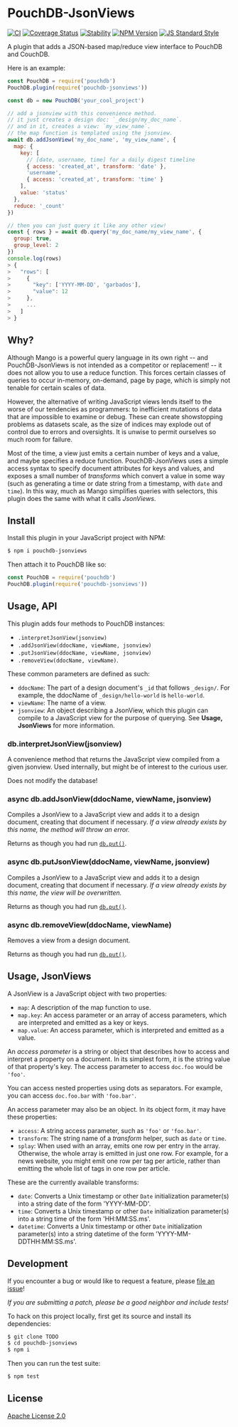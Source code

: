# PouchDB-JsonViews

[![CI](https://github.com/garbados/pouchdb-jsonviews/actions/workflows/ci.yaml/badge.svg)](https://github.com/garbados/pouchdb-jsonviews/actions/workflows/ci.yaml)
[![Coverage Status](https://coveralls.io/repos/github/garbados/pouchdb-jsonviews/badge.svg?branch=master)](https://coveralls.io/github/garbados/pouchdb-jsonviews?branch=master)
[![Stability](https://img.shields.io/badge/stability-stable-green.svg?style=flat-square)](https://nodejs.org/api/documentation.html#documentation_stability_index)
[![NPM Version](https://img.shields.io/npm/v/pouchdb-jsonviews.svg?style=flat-square)](https://www.npmjs.com/package/pouchdb-jsonviews)
[![JS Standard Style](https://img.shields.io/badge/code%20style-standard-brightgreen.svg?style=flat-square)](https://github.com/feross/standard)

A plugin that adds a JSON-based map/reduce view interface to PouchDB and CouchDB.

Here is an example:

```javascript
const PouchDB = require('pouchdb')
PouchDB.plugin(require('pouchdb-jsonviews'))

const db = new PouchDB('your_cool_project')

// add a jsonview with this convenience method.
// it just creates a design doc: `_design/my_doc_name`.
// and in it, creates a view: `my_view_name`.
// the map function is templated using the jsonview.
await db.addJsonView('my_doc_name', 'my_view_name', {
  map: {
    key: [
      // [date, username, time] for a daily digest timeline
      { access: 'created_at', transform: 'date' },
      'username',
      { access: 'created_at', transform: 'time' }
    ],
    value: 'status'
  },
  reduce: '_count'
})

// then you can just query it like any other view!
const { rows } = await db.query('my_doc_name/my_view_name', {
  group: true,
  group_level: 2
})
console.log(rows)
> {
>   "rows": [
>     {
>       "key": ['YYYY-MM-DD', 'garbados'],
>       "value": 12
>     },
>     ...
>   ]
> }
```

## Why?

Although Mango is a powerful query language in its own right -- and PouchDB-JsonViews is not intended as a competitor or replacement! -- it does not allow you to use a reduce function. This forces certain classes of queries to occur in-memory, on-demand, page by page, which is simply not tenable for certain scales of data.

However, the alternative of writing JavaScript views lends itself to the worse of our tendencies as programmers: to inefficient mutations of data that are impossible to examine or debug. These can create showstopping problems as datasets scale, as the size of indices may explode out of control due to errors and oversights. It is unwise to permit ourselves so much room for failure.

Most of the time, a view just emits a certain number of keys and a value, and maybe specifies a reduce function. PouchDB-JsonViews uses a simple access syntax to specify document attributes for keys and values, and exposes a small number of *transforms* which convert a value in some way (such as generating a time or date string from a timestamp, with `date` and `time`). In this way, much as Mango simplifies queries with selectors, this plugin does the same with what it calls *JsonViews*.

## Install

Install this plugin in your JavaScript project with NPM:

```bash
$ npm i pouchdb-jsonviews
```

Then attach it to PouchDB like so:

```javascript
const PouchDB = require('pouchdb')
PouchDB.plugin(require('pouchdb-jsonviews'))
```

## Usage, API

This plugin adds four methods to PouchDB instances:

- `.interpretJsonView(jsonview)`
- `.addJsonView(ddocName, viewName, jsonview)`
- `.putJsonView(ddocName, viewName, jsonview)`
- `.removeView(ddocName, viewName)`.

These common parameters are defined as such:

- `ddocName`: The part of a design document's `_id` that follows `_design/`.
For example, the ddocName of `_design/hello-world` is `hello-world`.
- `viewName`: The name of a view.
- `jsonview`: An object describing a JsonView, which this plugin can compile to a JavaScript view for the purpose of querying. See **Usage, JsonViews** for more information.

### db.interpretJsonView(jsonview)

A convenience method that returns the JavaScript view compiled from a given jsonview.
Used internally, but might be of interest to the curious user.

Does not modify the database!

### async db.addJsonView(ddocName, viewName, jsonview)

Compiles a JsonView to a JavaScript view and adds it to a design document, creating that document if necessary. *If a view already exists by this name, the method will throw an error.*

Returns as though you had run [`db.put()`](https://pouchdb.com/api.html#create_document).

### async db.putJsonView(ddocName, viewName, jsonview)

Compiles a JsonView to a JavaScript view and adds it to a design document, creating that document if necessary. *If a view already exists by this name, the view will be overwritten.*

Returns as though you had run [`db.put()`](https://pouchdb.com/api.html#create_document).

### async db.removeView(ddocName, viewName)

Removes a view from a design document.

Returns as though you had run [`db.put()`](https://pouchdb.com/api.html#create_document).

## Usage, JsonViews

A JsonView is a JavaScript object with two properties:

- `map`: A description of the map function to use.
- `map.key`: An access parameter or an array of access parameters, which are interpreted and emitted as a key or keys.
- `map.value`: An access parameter, which is interpreted and emitted as a value.

An *access parameter* is a string or object that describes how to access and interpret a property on a document. In its simplest form, it is the string value of that property's key. The access parameter to access `doc.foo` would be `'foo'`.

You can access nested properties using dots as separators. For example, you can access `doc.foo.bar` with `'foo.bar'`.

An access parameter may also be an object. In its object form, it may have these properties:

- `access`: A string access parameter, such as `'foo'` or `'foo.bar'`.
- `transform`: The string name of a *transform* helper, such as `date` or `time`.
- `splay`: When used with an array, emits one row per entry in the array. Otherwise, the whole array is emitted in just one row. For example, for a news website, you might emit one row per tag per article, rather than emitting the whole list of tags in one row per article.

These are the currently available transforms:

- `date`: Converts a Unix timestamp or other `Date` initialization parameter(s) into a string date of the form 'YYYY-MM-DD'.
- `time`: Converts a Unix timestamp or other `Date` initialization parameter(s) into a string time of the form 'HH:MM:SS.ms'.
- `datetime`: Converts a Unix timestamp or other `Date` initialization parameter(s) into a string datetime of the form 'YYYY-MM-DDTHH:MM:SS.ms'.

## Development

If you encounter a bug or would like to request a feature, please [file an issue](https://github.com/garbados/pouchdb-jsonviews/issues)!

*If you are submitting a patch, please be a good neighbor and include tests!*

To hack on this project locally, first get its source and install its dependencies:

```bash
$ git clone TODO
$ cd pouchdb-jsonviews
$ npm i
```

Then you can run the test suite:

```bash
$ npm test
```

## License

[Apache License 2.0](https://www.apache.org/licenses/LICENSE-2.0)
